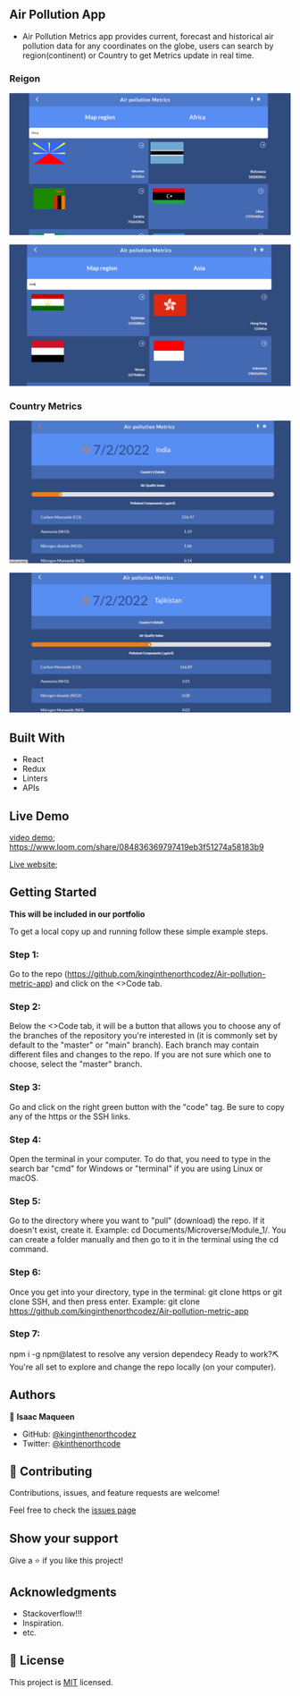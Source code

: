 ## Air Pollution App

- Air Pollution Metrics app provides current, forecast and historical air pollution data for any coordinates on the globe, users can search by region(continent) or Country to get Metrics update in real time.

### Reigon

![screenshot](./app_screenshot1.png)

![screenshot](./app_screenshot4.png)

### Country Metrics

![screenshot](./app_screenshot2.png)

![screenshot](./app_screenshot3.png)

## Built With

- React
- Redux
- Linters
- APIs

## Live Demo

[video demo]('https://www.loom.com/share/084836369797419eb3f51274a58183b9');
https://www.loom.com/share/084836369797419eb3f51274a58183b9

[Live website]('');

## Getting Started

**This will be included in our portfolio**

To get a local copy up and running follow these simple example steps.

### Step 1:

Go to the repo (https://github.com/kinginthenorthcodez/Air-pollution-metric-app) and click on the <>Code tab.

### Step 2:

Below the <>Code tab, it will be a button that allows you to choose any of the branches of the repository you're interested in (it is commonly set by default to the "master" or "main" branch). Each branch may contain different files and changes to the repo. If you are not sure which one to choose, select the "master" branch.

### Step 3:

Go and click on the right green button with the "code" tag. Be sure to copy any of the https or the SSH links.

### Step 4:

Open the terminal in your computer. To do that, you need to type in the search bar "cmd" for Windows or "terminal" if you are using Línux or macOS.

### Step 5:

Go to the directory where you want to "pull" (download) the repo. If it doesn't exist, create it. Example: cd Documents/Microverse/Module_1/. You can create a folder manually and then go to it in the terminal using the cd command.

### Step 6:

Once you get into your directory, type in the terminal: git clone https or git clone SSH, and then press enter. Example: git clone https://github.com/kinginthenorthcodez/Air-pollution-metric-app

### Step 7:

npm i -g npm@latest to resolve any version dependecy
Ready to work?⛏️ You're all set to explore and change the repo locally (on your computer).

## Authors

👤 **Isaac Maqueen**

- GitHub: [@kinginthenorthcodez](https://github.com/kinginthenorthcodez)
- Twitter: [@kinthenorthcode](https://twitter.com/kinthenorthcode)

## 🤝 Contributing

Contributions, issues, and feature requests are welcome!

Feel free to check the [issues page](https://github.com/kinginthenorthcodez/Air-pollution-metric-app/issues)

## Show your support

Give a ⭐️ if you like this project!

## Acknowledgments

- Stackoverflow!!!
- Inspiration.
- etc.

## 📝 License

This project is [MIT](./MIT.md) licensed.
